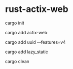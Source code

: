 # rust-actix-web

cargo init

cargo add actix-web

cargo add uuid --features=v4

cargo add lazy_static

cargo clean
